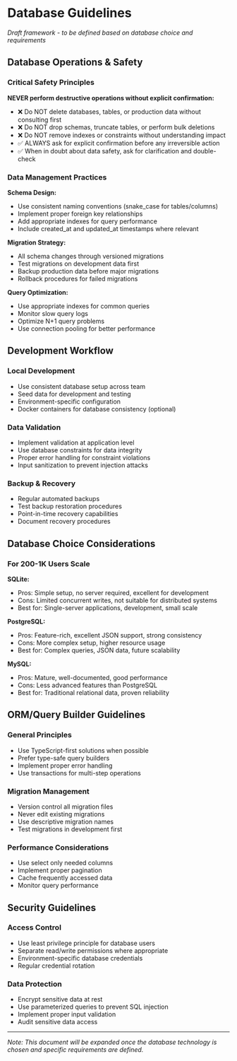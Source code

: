 # Database Guidelines

*Draft framework - to be defined based on database choice and requirements*

## Database Operations & Safety

### Critical Safety Principles

**NEVER perform destructive operations without explicit confirmation:**
- ❌ Do NOT delete databases, tables, or production data without consulting first
- ❌ Do NOT drop schemas, truncate tables, or perform bulk deletions
- ❌ Do NOT remove indexes or constraints without understanding impact
- ✅ ALWAYS ask for explicit confirmation before any irreversible action
- ✅ When in doubt about data safety, ask for clarification and double-check

### Data Management Practices

**Schema Design:**
- Use consistent naming conventions (snake_case for tables/columns)
- Implement proper foreign key relationships
- Add appropriate indexes for query performance
- Include created_at and updated_at timestamps where relevant

**Migration Strategy:**
- All schema changes through versioned migrations
- Test migrations on development data first
- Backup production data before major migrations
- Rollback procedures for failed migrations

**Query Optimization:**
- Use appropriate indexes for common queries
- Monitor slow query logs
- Optimize N+1 query problems
- Use connection pooling for better performance

## Development Workflow

### Local Development
- Use consistent database setup across team
- Seed data for development and testing
- Environment-specific configuration
- Docker containers for database consistency (optional)

### Data Validation
- Implement validation at application level
- Use database constraints for data integrity
- Proper error handling for constraint violations
- Input sanitization to prevent injection attacks

### Backup & Recovery
- Regular automated backups
- Test backup restoration procedures
- Point-in-time recovery capabilities
- Document recovery procedures

## Database Choice Considerations

### For 200-1K Users Scale

**SQLite:**
- Pros: Simple setup, no server required, excellent for development
- Cons: Limited concurrent writes, not suitable for distributed systems
- Best for: Single-server applications, development, small scale

**PostgreSQL:**
- Pros: Feature-rich, excellent JSON support, strong consistency
- Cons: More complex setup, higher resource usage
- Best for: Complex queries, JSON data, future scalability

**MySQL:**
- Pros: Mature, well-documented, good performance
- Cons: Less advanced features than PostgreSQL
- Best for: Traditional relational data, proven reliability

## ORM/Query Builder Guidelines

### General Principles
- Use TypeScript-first solutions when possible
- Prefer type-safe query builders
- Implement proper error handling
- Use transactions for multi-step operations

### Migration Management
- Version control all migration files
- Never edit existing migrations
- Use descriptive migration names
- Test migrations in development first

### Performance Considerations
- Use select only needed columns
- Implement proper pagination
- Cache frequently accessed data
- Monitor query performance

## Security Guidelines

### Access Control
- Use least privilege principle for database users
- Separate read/write permissions where appropriate
- Environment-specific database credentials
- Regular credential rotation

### Data Protection
- Encrypt sensitive data at rest
- Use parameterized queries to prevent SQL injection
- Implement proper input validation
- Audit sensitive data access

---

*Note: This document will be expanded once the database technology is chosen and specific requirements are defined.*